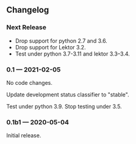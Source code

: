 ## Changelog

### Next Release

- Drop support for python 2.7 and 3.6.
- Drop support for Lektor 3.2.
- Test under python 3.7-3.11 and lektor 3.3–3.4.

### 0.1 — 2021-02-05

No code changes.

Update development status classifier to "stable".

Test under python 3.9.  Stop testing under 3.5.

### 0.1b1 — 2020-05-04

Initial release.
